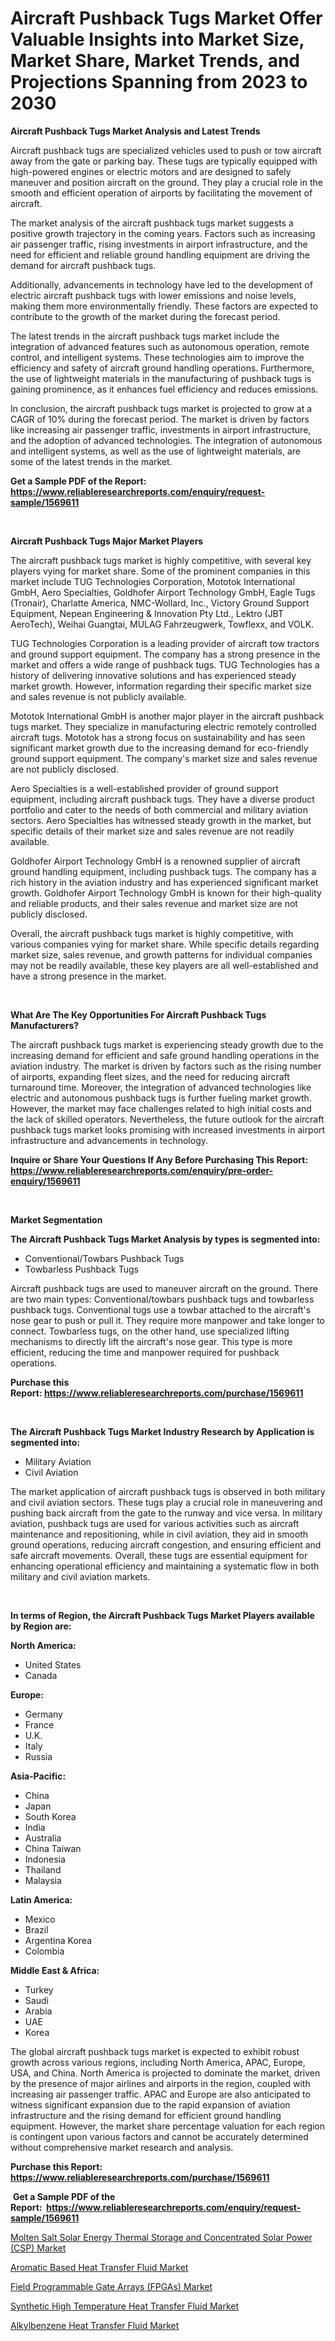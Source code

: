 <p><h1>Aircraft Pushback Tugs Market Offer Valuable Insights into Market Size, Market Share, Market Trends, and Projections Spanning from 2023 to 2030</h1></p><p><strong>Aircraft Pushback Tugs Market Analysis and Latest Trends</strong></p>
<p><p>Aircraft pushback tugs are specialized vehicles used to push or tow aircraft away from the gate or parking bay. These tugs are typically equipped with high-powered engines or electric motors and are designed to safely maneuver and position aircraft on the ground. They play a crucial role in the smooth and efficient operation of airports by facilitating the movement of aircraft.</p><p>The market analysis of the aircraft pushback tugs market suggests a positive growth trajectory in the coming years. Factors such as increasing air passenger traffic, rising investments in airport infrastructure, and the need for efficient and reliable ground handling equipment are driving the demand for aircraft pushback tugs.</p><p>Additionally, advancements in technology have led to the development of electric aircraft pushback tugs with lower emissions and noise levels, making them more environmentally friendly. These factors are expected to contribute to the growth of the market during the forecast period.</p><p>The latest trends in the aircraft pushback tugs market include the integration of advanced features such as autonomous operation, remote control, and intelligent systems. These technologies aim to improve the efficiency and safety of aircraft ground handling operations. Furthermore, the use of lightweight materials in the manufacturing of pushback tugs is gaining prominence, as it enhances fuel efficiency and reduces emissions.</p><p>In conclusion, the aircraft pushback tugs market is projected to grow at a CAGR of 10% during the forecast period. The market is driven by factors like increasing air passenger traffic, investments in airport infrastructure, and the adoption of advanced technologies. The integration of autonomous and intelligent systems, as well as the use of lightweight materials, are some of the latest trends in the market.</p></p>
<p><strong>Get a Sample PDF of the Report:&nbsp; <a href="https://www.reliableresearchreports.com/enquiry/request-sample/1569611">https://www.reliableresearchreports.com/enquiry/request-sample/1569611</a></strong></p>
<p>&nbsp;</p>
<p><strong>Aircraft Pushback Tugs Major Market Players</strong></p>
<p><p>The aircraft pushback tugs market is highly competitive, with several key players vying for market share. Some of the prominent companies in this market include TUG Technologies Corporation, Mototok International GmbH, Aero Specialties, Goldhofer Airport Technology GmbH, Eagle Tugs (Tronair), Charlatte America, NMC-Wollard, Inc., Victory Ground Support Equipment, Nepean Engineering & Innovation Pty Ltd., Lektro (JBT AeroTech), Weihai Guangtai, MULAG Fahrzeugwerk, Towflexx, and VOLK.</p><p>TUG Technologies Corporation is a leading provider of aircraft tow tractors and ground support equipment. The company has a strong presence in the market and offers a wide range of pushback tugs. TUG Technologies has a history of delivering innovative solutions and has experienced steady market growth. However, information regarding their specific market size and sales revenue is not publicly available.</p><p>Mototok International GmbH is another major player in the aircraft pushback tugs market. They specialize in manufacturing electric remotely controlled aircraft tugs. Mototok has a strong focus on sustainability and has seen significant market growth due to the increasing demand for eco-friendly ground support equipment. The company's market size and sales revenue are not publicly disclosed.</p><p>Aero Specialties is a well-established provider of ground support equipment, including aircraft pushback tugs. They have a diverse product portfolio and cater to the needs of both commercial and military aviation sectors. Aero Specialties has witnessed steady growth in the market, but specific details of their market size and sales revenue are not readily available.</p><p>Goldhofer Airport Technology GmbH is a renowned supplier of aircraft ground handling equipment, including pushback tugs. The company has a rich history in the aviation industry and has experienced significant market growth. Goldhofer Airport Technology GmbH is known for their high-quality and reliable products, and their sales revenue and market size are not publicly disclosed.</p><p>Overall, the aircraft pushback tugs market is highly competitive, with various companies vying for market share. While specific details regarding market size, sales revenue, and growth patterns for individual companies may not be readily available, these key players are all well-established and have a strong presence in the market.</p></p>
<p>&nbsp;</p>
<p><strong>What Are The Key Opportunities For Aircraft Pushback Tugs Manufacturers?</strong></p>
<p><p>The aircraft pushback tugs market is experiencing steady growth due to the increasing demand for efficient and safe ground handling operations in the aviation industry. The market is driven by factors such as the rising number of airports, expanding fleet sizes, and the need for reducing aircraft turnaround time. Moreover, the integration of advanced technologies like electric and autonomous pushback tugs is further fueling market growth. However, the market may face challenges related to high initial costs and the lack of skilled operators. Nevertheless, the future outlook for the aircraft pushback tugs market looks promising with increased investments in airport infrastructure and advancements in technology.</p></p>
<p><strong>Inquire or Share Your Questions If Any Before Purchasing This Report: <a href="https://www.reliableresearchreports.com/enquiry/pre-order-enquiry/1569611">https://www.reliableresearchreports.com/enquiry/pre-order-enquiry/1569611</a></strong></p>
<p>&nbsp;</p>
<p><strong>Market Segmentation</strong></p>
<p><strong>The Aircraft Pushback Tugs Market Analysis by types is segmented into:</strong></p>
<p><ul><li>Conventional/Towbars Pushback Tugs</li><li>Towbarless Pushback Tugs</li></ul></p>
<p><p>Aircraft pushback tugs are used to maneuver aircraft on the ground. There are two main types: Conventional/towbars pushback tugs and towbarless pushback tugs. Conventional tugs use a towbar attached to the aircraft's nose gear to push or pull it. They require more manpower and take longer to connect. Towbarless tugs, on the other hand, use specialized lifting mechanisms to directly lift the aircraft's nose gear. This type is more efficient, reducing the time and manpower required for pushback operations.</p></p>
<p><strong>Purchase this Report:&nbsp;<a href="https://www.reliableresearchreports.com/purchase/1569611">https://www.reliableresearchreports.com/purchase/1569611</a></strong></p>
<p>&nbsp;</p>
<p><strong>The Aircraft Pushback Tugs Market Industry Research by Application is segmented into:</strong></p>
<p><ul><li>Military Aviation</li><li>Civil Aviation</li></ul></p>
<p><p>The market application of aircraft pushback tugs is observed in both military and civil aviation sectors. These tugs play a crucial role in maneuvering and pushing back aircraft from the gate to the runway and vice versa. In military aviation, pushback tugs are used for various activities such as aircraft maintenance and repositioning, while in civil aviation, they aid in smooth ground operations, reducing aircraft congestion, and ensuring efficient and safe aircraft movements. Overall, these tugs are essential equipment for enhancing operational efficiency and maintaining a systematic flow in both military and civil aviation markets.</p></p>
<p>&nbsp;</p>
<p><strong>In terms of Region, the Aircraft Pushback Tugs Market Players available by Region are:</strong></p>
<p>
    <p> <strong> North America: </strong>
        <ul>
            <li>United States</li>
            <li>Canada</li>
        </ul>
        </p> 
    <p> <strong> Europe: </strong>
        <ul>
            <li>Germany</li>
            <li>France</li>
            <li>U.K.</li>
            <li>Italy</li>
            <li>Russia</li>
        </ul>
        </p> 
    <p> <strong> Asia-Pacific: </strong>
        <ul>
            <li>China</li>
            <li>Japan</li>
            <li>South Korea</li>
            <li>India</li>
            <li>Australia</li>
            <li>China Taiwan</li>
            <li>Indonesia</li>
            <li>Thailand</li>
            <li>Malaysia</li>
        </ul>
        </p> 
    <p> <strong> Latin America: </strong>
        <ul>
            <li>Mexico</li>
            <li>Brazil</li>
            <li>Argentina Korea</li>
            <li>Colombia</li>
        </ul>
        </p> 
    <p> <strong> Middle East & Africa: </strong>
        <ul>
            <li>Turkey</li>
            <li>Saudi</li>
            <li>Arabia</li>
            <li>UAE</li>
            <li>Korea</li>
        </ul>
    </p>
    </p>
<p><p>The global aircraft pushback tugs market is expected to exhibit robust growth across various regions, including North America, APAC, Europe, USA, and China. North America is projected to dominate the market, driven by the presence of major airlines and airports in the region, coupled with increasing air passenger traffic. APAC and Europe are also anticipated to witness significant expansion due to the rapid expansion of aviation infrastructure and the rising demand for efficient ground handling equipment. However, the market share percentage valuation for each region is contingent upon various factors and cannot be accurately determined without comprehensive market research and analysis.</p></p>
<p><strong>Purchase this Report: <a href="https://www.reliableresearchreports.com/purchase/1569611">https://www.reliableresearchreports.com/purchase/1569611</a></strong></p>
<p>&nbsp;<strong>Get a Sample PDF of the Report:&nbsp;&nbsp;<a href="https://www.reliableresearchreports.com/enquiry/request-sample/1569611">https://www.reliableresearchreports.com/enquiry/request-sample/1569611</a></strong></p>
<p><strong></strong></p>
<p><p><a href="https://medium.com/@daveblock1987/molten-salt-solar-energy-thermal-storage-and-concentrated-solar-power-csp-market-competitive-1639ebe93160">Molten Salt Solar Energy Thermal Storage and Concentrated Solar Power (CSP) Market</a></p><p><a href="https://www.linkedin.com/pulse/aromatic-based-heat-transfer-fluid-market-size-share-amp/">Aromatic Based Heat Transfer Fluid Market</a></p><p><a href="https://medium.com/@jewelmohr/field-programmable-gate-arrays-fpgas-market-exploring-market-share-market-trends-and-future-23c459e24009">Field Programmable Gate Arrays (FPGAs) Market</a></p><p><a href="https://www.linkedin.com/pulse/synthetic-high-temperature-heat-transfer-fluid-market-share/">Synthetic High Temperature Heat Transfer Fluid Market</a></p><p><a href="https://www.linkedin.com/pulse/alkylbenzene-heat-transfer-fluid-market-size-share-global/">Alkylbenzene Heat Transfer Fluid Market</a></p></p>